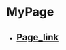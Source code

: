# MyPage


-   <h2><a href="https://ashutosh036.github.io/MyPage/" target="_blank">Page_link</a></h2>